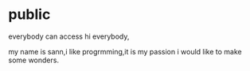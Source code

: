 # public
everybody can access
hi everybody,

my name is sann,i like progrmming,it is my passion
i would like to make some wonders.
